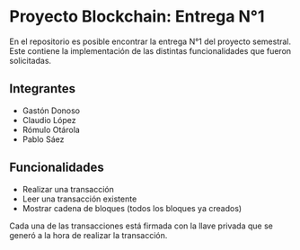 
# Proyecto Blockchain: Entrega N°1 

En el repositorio es posible encontrar la entrega N°1 del proyecto semestral. Este contiene la implementación de las distintas funcionalidades que fueron solicitadas.



## Integrantes

- Gastón Donoso
- Claudio López
- Rómulo Otárola
- Pablo Sáez


## Funcionalidades

- Realizar una transacción
- Leer una transacción existente
- Mostrar cadena de bloques (todos los bloques ya creados)

Cada una de las transacciones está firmada con la llave privada que se generó a la hora de realizar la transacción.


